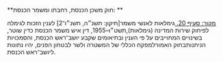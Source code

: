 **חוק משכן הכנסת, רחבתו ומשמר הכנסת: **

[מקור: סעיף 20. ](https://he.wikisource.org/wiki/%D7%97%D7%95%D7%A7-%D7%99%D7%A1%D7%95%D7%93:_%D7%94%D7%9B%D7%A0%D7%A1%D7%AA#%D7%A1%D7%A2%D7%99%D7%A3_20)
גימלאות לאנשי משמר[תיקון: תשנ״ה, תשנ״ו־2]
לענין הזכות לגימלה לפיחוק שירות המדינה (גימלאות),תשט״ו–1955, דין איש משמר הכנסת כדין שוטר, בשינויים המחוייבים על פי הענין ובתיאומים שקבע יושב־ראש הכנסת, והסמכויות הניתנותבחוק האמורלמפקח הכללי של המשטרה ולשר לבטחון הפנים, יהיו נתונות ליושב־ראש הכנסת.